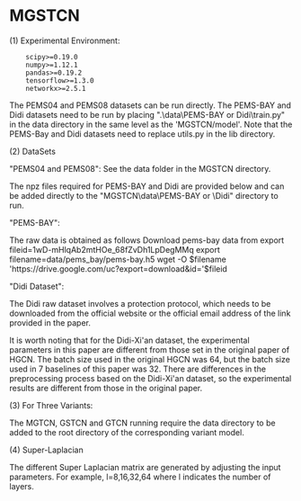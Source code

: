 # MGSTCN
(1) Experimental Environment:

        scipy>=0.19.0
        numpy>=1.12.1
        pandas>=0.19.2
        tensorflow>=1.3.0
        networkx>=2.5.1
  
The PEMS04 and PEMS08 datasets can be run directly.
The PEMS-BAY and Didi datasets need to be run by placing ".\data\PEMS-BAY or Didi\train.py" in the data directory in the same level as the 'MGSTCN/model'.
Note that the PEMS-Bay and Didi datasets need to replace utils.py in the lib directory.

(2) DataSets

"PEMS04 and PEMS08": 
See the data folder in the MGSTCN directory.

The npz files required for PEMS-BAY and Didi are provided below and can be added directly to the "MGSTCN\data\PEMS-BAY or \Didi" directory to run.

"PEMS-BAY":

The raw data is obtained as follows
Download pems-bay data from 
export fileid=1wD-mHlqAb2mtHOe_68fZvDh1LpDegMMq
export filename=data/pems_bay/pems-bay.h5
wget -O $filename 'https://drive.google.com/uc?export=download&id='$fileid

"Didi Dataset":

The Didi raw dataset involves a protection protocol, which needs to be downloaded from the official website or the official email address of the link provided in the paper.

It is worth noting that for the Didi-Xi'an dataset, the experimental parameters in this paper are different from those set in the original paper of HGCN. The batch size used in the original HGCN was 64, but the batch size used in 7 baselines of this paper was 32. There are differences in the preprocessing process based on the Didi-Xi'an dataset, so the experimental results are different from those in the original paper.

(3) For Three Variants:

The MGTCN, GSTCN and GTCN running require the data directory to be added to the root directory of the corresponding variant model.

(4) Super-Laplacian

The different Super Laplacian matrix are generated by adjusting the input parameters. For example, l=8,16,32,64 where l indicates the number of layers.
